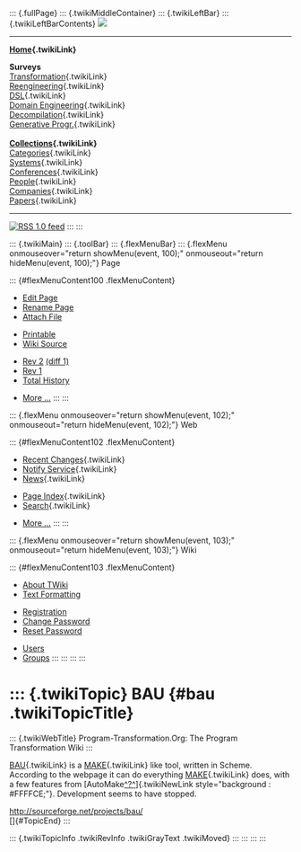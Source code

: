 ::: {.fullPage}
::: {.twikiMiddleContainer}
::: {.twikiLeftBar}
::: {.twikiLeftBarContents}
![](../pub/transformation.gif)

------------------------------------------------------------------------

**[Home](WebHome){.twikiLink}**

**Surveys**\
[Transformation](ProgramTransformation){.twikiLink}\
[Reengineering](ReengineeringWiki){.twikiLink}\
[DSL](DomainSpecificLanguages){.twikiLink}\
[Domain Engineering](DomainEngineering){.twikiLink}\
[Decompilation](DeCompilation){.twikiLink}\
[Generative Progr.](GenerativeProgrammingWiki){.twikiLink}\
\
**[Collections](CategoryCollection){.twikiLink}**\
[Categories](CategoryCategory){.twikiLink}\
[Systems](TransformationSystems){.twikiLink}\
[Conferences](TransformationConferences){.twikiLink}\
[People](TransformationPeople){.twikiLink}\
[Companies](TransformationCompanies){.twikiLink}\
[Papers](CategoryPaper){.twikiLink}

------------------------------------------------------------------------

[![](../pub/rss.gif "RSS 1.0 feed")](WebRss@skin=rss)
:::
:::

::: {.twikiMain}
::: {.toolBar}
::: {.flexMenuBar}
::: {.flexMenu onmouseover="return showMenu(event, 100);" onmouseout="return hideMenu(event, 100);"}
Page

::: {#flexMenuContent100 .flexMenuContent}
-   [Edit
    Page](http://www.program-transformation.org/edit/Transform/BAU?t=1536825823)
-   [Rename
    Page](http://www.program-transformation.org/rename/Transform/BAU)
-   [Attach
    File](http://www.program-transformation.org/attach/Transform/BAU)

<!-- -->

-   [Printable](http://www.program-transformation.org/view/Transform/BAU?skin=print.pattern)
-   [Wiki
    Source](http://www.program-transformation.org/view/Transform/BAU?skin=text&raw=on&contenttype=text/plain)

<!-- -->

-   [Rev
    2](http://www.program-transformation.org/view/Transform/BAU?rev=1.2)
    [(diff 1)](http://www.program-transformation.org/rdiff/Transform/BAU?rev1=1.2&rev2=1.1)
-   [Rev
    1](http://www.program-transformation.org/view/Transform/BAU?rev=1.1)
-   [Total
    History](http://www.program-transformation.org/rdiff/Transform/BAU)

<!-- -->

-   [More
    \...](http://www.program-transformation.org/oops/Transform/BAU?template=oopsmore&param1=1.2&param2=1.2)
:::
:::

::: {.flexMenu onmouseover="return showMenu(event, 102);" onmouseout="return hideMenu(event, 102);"}
Web

::: {#flexMenuContent102 .flexMenuContent}
-   [Recent Changes](WebChanges){.twikiLink}
-   [Notify Service](WebNotify){.twikiLink}
-   [News](WebNews){.twikiLink}

<!-- -->

-   [Page Index](WebIndex){.twikiLink}
-   [Search](WebSearch){.twikiLink}

<!-- -->

-   [More
    \...](http://www.program-transformation.org/oops/Transform/BAU?template=oopsmore&param1=1.2&param2=1.2)
:::
:::

::: {.flexMenu onmouseover="return showMenu(event, 103);" onmouseout="return hideMenu(event, 103);"}
Wiki

::: {#flexMenuContent103 .flexMenuContent}
-   [About
    TWiki](http://www.program-transformation.org/view/TWiki/WebHome)
-   [Text
    Formatting](http://www.program-transformation.org/view/TWiki/TextFormattingRules)

<!-- -->

-   [Registration](http://www.program-transformation.org/view/TWiki/TWikiRegistration)
-   [Change
    Password](http://www.program-transformation.org/view/TWiki/ChangePassword)
-   [Reset
    Password](http://www.program-transformation.org/view/TWiki/ResetPassword)

<!-- -->

-   [Users](http://www.program-transformation.org/view/Main/TWikiUsers)
-   [Groups](http://www.program-transformation.org/view/Main/TWikiGroups)
:::
:::
:::
:::

::: {.twikiTopic}
BAU {#bau .twikiTopicTitle}
===

::: {.twikiWebTitle}
Program-Transformation.Org: The Program Transformation Wiki
:::

[BAU](BAU){.twikiLink} is a [MAKE](MAKE){.twikiLink} like tool, written
in Scheme. According to the webpage it can do everything
[MAKE](MAKE){.twikiLink} does, with a few features from
[AutoMake[^?^](http://www.program-transformation.org/edit/Tools/AutoMake?topicparent=Transform.BAU)]{.twikiNewLink
style="background : #FFFFCE;"}. Development seems to have stopped.

<http://sourceforge.net/projects/bau/>\
[]{#TopicEnd}
:::

::: {.twikiTopicInfo .twikiRevInfo .twikiGrayText .twikiMoved}
:::
:::
:::
:::

